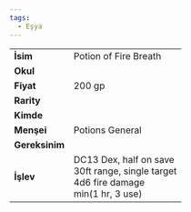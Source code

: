 ```yaml
---
tags:
  - Eşya
---  
```

  
|  |  |  
|---|---|  
| **İsim** | Potion of Fire Breath|  
| **Okul** | |  
| **Fiyat** | 200 gp|  
| **Rarity** | |  
| **Kimde** | |  
| **Menşei** | Potions General|  
| **Gereksinim** | |  
| **İşlev** | DC13 Dex, half on save<br>30ft range, single target<br>4d6 fire damage<br>min(1 hr, 3 use)|  
